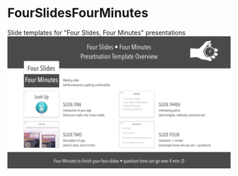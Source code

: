 # FourSlidesFourMinutes
Slide templates for "Four Slides, Four Minutes" presentations
<img src="https://github.com/tokyo-ios-meetup/FourSlidesFourMinutes/blob/master/Instructions/ContentOverview.png"></img>

